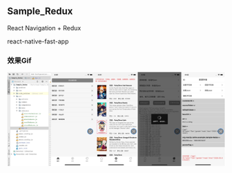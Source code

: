 ## Sample_Redux

React Navigation + Redux

react-native-fast-app  

### 效果Gif

<img src="https://github.com/chende008/Sample_Redux/blob/master/images/react_native_redux.jpg">

